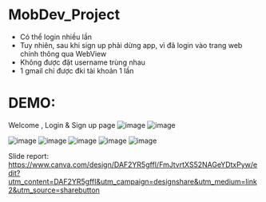 # MobDev_Project
- Có thể login nhiều lần
- Tuy nhiên, sau khi sign up phải dừng app, vì đã login vào trang web chính thông qua WebView
- Không được đặt username trùng nhau 
- 1 gmail chỉ được đki tài khoản  1 lần
# DEMO:
Welcome , Login & Sign up page
![image](https://github.com/user-attachments/assets/4303b3df-51a3-4807-a59d-bded33fc7c68)
![image](https://github.com/user-attachments/assets/6396f7f9-1245-4a84-801a-35e227f9d501)

![image](https://github.com/user-attachments/assets/efb34ca7-5b5c-47c5-99c8-87b3b67d4cfb)
![image](https://github.com/user-attachments/assets/a4e06f5c-ac54-4c73-8379-354deecd0f4d)
![image](https://github.com/user-attachments/assets/3acedb28-9985-4ad1-9c87-6c940242595a)
![image](https://github.com/user-attachments/assets/a3ff68cc-76bd-4137-9ed8-2a69a67b5bc6)
![image](https://github.com/user-attachments/assets/399e740f-614d-4a96-9e14-da191d7646e6)


Slide report: https://www.canva.com/design/DAF2YR5gffI/FmJtvrtXS52NAGeYDtxPyw/edit?utm_content=DAF2YR5gffI&utm_campaign=designshare&utm_medium=link2&utm_source=sharebutton
